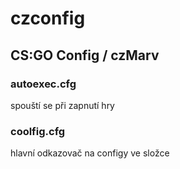 # czconfig
## CS:GO Config / czMarv

### autoexec.cfg
spouští se při zapnutí hry
### coolfig.cfg
hlavní odkazovač na configy ve složce
